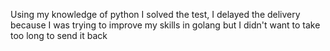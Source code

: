 Using my knowledge of python I solved the test, I delayed the delivery because I was trying to improve my skills in golang but I didn't want to take too long to send it back